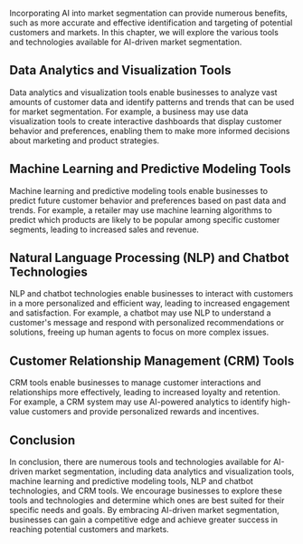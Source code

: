 
Incorporating AI into market segmentation can provide numerous benefits, such as more accurate and effective identification and targeting of potential customers and markets. In this chapter, we will explore the various tools and technologies available for AI-driven market segmentation.

Data Analytics and Visualization Tools
--------------------------------------

Data analytics and visualization tools enable businesses to analyze vast amounts of customer data and identify patterns and trends that can be used for market segmentation. For example, a business may use data visualization tools to create interactive dashboards that display customer behavior and preferences, enabling them to make more informed decisions about marketing and product strategies.

Machine Learning and Predictive Modeling Tools
----------------------------------------------

Machine learning and predictive modeling tools enable businesses to predict future customer behavior and preferences based on past data and trends. For example, a retailer may use machine learning algorithms to predict which products are likely to be popular among specific customer segments, leading to increased sales and revenue.

Natural Language Processing (NLP) and Chatbot Technologies
----------------------------------------------------------

NLP and chatbot technologies enable businesses to interact with customers in a more personalized and efficient way, leading to increased engagement and satisfaction. For example, a chatbot may use NLP to understand a customer's message and respond with personalized recommendations or solutions, freeing up human agents to focus on more complex issues.

Customer Relationship Management (CRM) Tools
--------------------------------------------

CRM tools enable businesses to manage customer interactions and relationships more effectively, leading to increased loyalty and retention. For example, a CRM system may use AI-powered analytics to identify high-value customers and provide personalized rewards and incentives.

Conclusion
----------

In conclusion, there are numerous tools and technologies available for AI-driven market segmentation, including data analytics and visualization tools, machine learning and predictive modeling tools, NLP and chatbot technologies, and CRM tools. We encourage businesses to explore these tools and technologies and determine which ones are best suited for their specific needs and goals. By embracing AI-driven market segmentation, businesses can gain a competitive edge and achieve greater success in reaching potential customers and markets.
